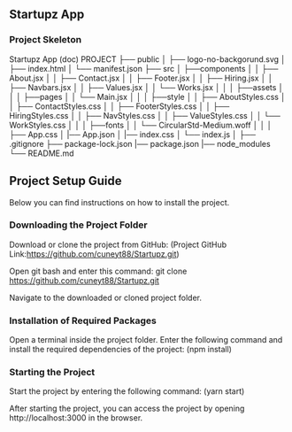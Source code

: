 ## Startupz App

### Project Skeleton

Startupz App (doc)
PROJECT
├── public
│     ├── logo-no-backgorund.svg
│     ├── index.html
│     └── manifest.json 
├──  src
│     ├──components
│     │    ├── About.jsx
│     │    ├── Contact.jsx
│     │    ├── Footer.jsx
│     │    ├── Hiring.jsx
│     │    ├── Navbars.jsx
│     │    ├── Values.jsx
│     │    └── Works.jsx
│     │
│     ├──assets
│     │
│     ├──pages
│     │    └── Main.jsx
│     │
│     ├──style
│     │    ├── AboutStyles.css
│     │    ├── ContactStyles.css
│     │    ├── FooterStyles.css
│     │    ├── HiringStyles.css
│     │    ├── NavStyles.css
│     │    ├── ValueStyles.css
│     │    └── WorkStyles.css
│     │
│     ├──fonts
│     │    └── CircularStd-Medium.woff
│     │ 
│     ├── App.css
│     |── App.json
│     |── index.css
│     └── index.js
│
├── .gitignore
├── package-lock.json
|── package.json
|── node_modules
└── README.md


## Project Setup Guide

 Below you can find instructions on how to install the project.

### Downloading the Project Folder

Download or clone the project from GitHub: (Project GitHub Link:https://github.com/cuneyt88/Startupz.git)

Open git bash and enter this command:
git clone https://github.com/cuneyt88/Startupz.git

Navigate to the downloaded or cloned project folder.

### Installation of Required Packages

Open a terminal inside the project folder.
Enter the following command and install the required dependencies of the project:
(npm install)


### Starting the Project

Start the project by entering the following command:
(yarn start)

After starting the project, you can access the project by opening http://localhost:3000 in the browser.

